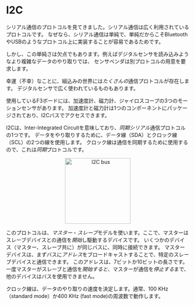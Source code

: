 # I2C

<!-- 
We just saw the serial communication protocol. It's a widely used protocol because it's very
simple and this simplicity makes it easy to implement on top of other protocols like Bluetooth and
USB.
 -->

シリアル通信のプロトコルを見てきました。シリアル通信は広く利用されているプロトコルです。
なぜなら、シリアル通信は単純で、単純だからこそBluetoothやUSBのようなプロトコル上に実装することが容易であるためです。

<!-- 
However, it's simplicity is also a downside. More elaborated data exchanges, like reading a digital
sensor, would require the sensor vendor to come up with another protocol on top of it.
 -->

しかし、この単純さは欠点でもあります。例えばデジタルセンサを読み込みようなより複雑なデータのやり取りでは、
センサベンダは別プロトコルの用意を要求します。

<!-- 
(Un)Luckily for us, there are *plenty* of other communication protocols in the embedded space. Some
of them are widely used in digital sensors.
 -->

幸運（不幸）なことに、組込みの世界には*たくさんの*通信プロトコルが存在します。
デジタルセンサで広く使われているものもあります。

<!-- 
The F3 board we are using has three motion sensors in it: an accelerometer, a magnetometer and
gyroscope. The accelerometer and magnetometer are packaged in a single component and can be accessed
via an I2C bus.
 -->

使用しているF3ボードには、加速度計、磁力計、ジャイロスコープの3つのモーションセンサがあります。
加速度計と磁力計は1つのコンポーネントにパッケージされており、I2Cバスでアクセスできます。

<!-- 
I2C stands for Inter-Integrated Circuit and is a *synchronous* *serial* communication protocol. It
uses two lines to exchange data: a data line (SDA) and a clock line (SCL). Because a clock line is
used to synchronize the communication, this is a *synchronous* protocol.
 -->

I2Cは、Inter-Integrated Circuitを意味しており、*同期シリアル*通信プロトコルの1つです。
データをやり取りするために、データ線（SDA）とクロック線（SCL）の2つの線を使用します。
クロック線は通信を同期するために使用するので、これは*同期*プロトコルです。

<p align="center">
<img height=180 title="I2C bus" src="https://upload.wikimedia.org/wikipedia/commons/3/3e/I2C.svg">
</p>

<!-- 
This protocol uses a *master* *slave* model where the master is the device that *starts* and
drives the communication with a slave device. Several devices, both masters and slaves, can be
connected to the same bus at the same time. A master device can communicate with a specific slave
device by first broadcasting its *address* to the bus. This address can be 7 bits or 10 bits long.
Once a master has *started* a communication with a slave, no other device can make use of the bus
until the master *stops* the communication.
 -->

このプロトコルは、*マスター*・*スレーブ*モデルを使います。ここで、マスターはスレーブデバイスとの通信を*開始*し駆動するデバイスです。
いくつかのデバイス（マスター、スレーブ共に）が同じバスに、同時に接続できます。
マスターデバイスは、まずバスに*アドレス*をブロードキャストすることで、特定のスレーブデバイスと通信できます。
このアドレスは、7ビットか10ビットの長さです。
一度マスターがスレーブと通信を*開始すると*、マスターが通信を*停止する*まで、他のデバイスはバスを使用できません。

<!-- 
The clock line determines how fast data can be exchanged and it usually operates at a frequency of
100 KHz (standard mode) or 400 KHz (fast mode).
 -->

クロック線は、データのやり取りの速度を決定します。通常、100 KHz（standard mode）か400 KHz (fast mode)の周波数で動作します。